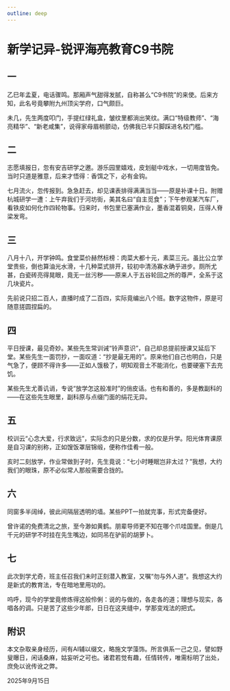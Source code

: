 ```yaml
---
outline: deep
---
```

# 新学记异-锐评海亮教育C9书院

## 一

乙巳年孟夏，电话骤鸣。那厢声气甜得发腻，自称甚么“C9书院”的来使。后来方知，此名号竟攀附九州顶尖学府，口气颇巨。

未几，先生两度叩门，手提红绿礼盒，皱纹里都淌出笑纹。满口“特级教师”、“海亮精华”、“新老咸集”，说得家母眉梢颤动，仿佛我已半只脚踩进名校门槛。

## 二

志愿填报日，忽有安吉研学之邀。游乐园里嬉戏，皮划艇中戏水，一切用度皆免。当时只道是雅意，后来才悟得：香饵之下，必有金钩。

七月流火，忽传报到。急急赶去，却见课表排得满满当当——原是补课十日。附赠杭城研学一遭：上午弃我们于河坊街，美其名曰“自主觅食”；下午参观某汽车厂，看铁皮如何化作四轮物事。归来时，书包里已塞满作业，墨香混着铜臭，压得人脊梁发弯。

## 三

八月十八，开学钟鸣。食堂菜价赫然标榜：肉菜大都十元，素菜三元。虽比公立学堂贵些，倒也算油光水滑，十几种菜式排开，较初中清汤寡水确乎进步。厕所尤甚，白瓷砖亮得晃眼，竟无一丝污秽——原来人于五谷轮回之所的尊严，全系于这几块瓷片。

先前说只招二百人，直播时成了二百四，实际竟编出八个班。数字这物件，原是可随意搓圆捏扁的。

## 四

平日授课，最见奇妙。某些先生常训诫“铃声意识”，自己却总提前授课又延后下堂。某些先生一面罚抄，一面叹道：“抄是最无用的”。原来他们自己也明白，只是气急了，便顾不得许多——正如人饿极了，明知观音土不能消化，也要硬塞下去充饥。

某些先生尤善讥诮，专说“放学怎这般准时”的俏皮话。也有和善的，多是教副科的——在这些先生眼里，副科原与点缀门面的绢花无异。

## 五

校训云“心念大爱，行求致远”，实际念的只是分数，求的仅是升学。阳光体育课原是自习课的别称，正如馊饭罩层锦缎，便称作佳肴一般。

亥时二刻放学，作业常做到子时，先生竟说：“七小时睡眠岂非太过？”我想，大约我们的眼珠，原不必似常人那般需要合拢的。

## 六

同窗多半阔绰，彼此间隔层透明的墙。某些PPT一拍就完事，形式完备便好。

曾许诺的免费清北之旅，至今渺如黄鹤。朋辈导师更不知在哪个爪哇国里。倒是几千元的研学不时挂在先生嘴边，如同吊在驴前的胡萝卜。

## 七

此次到学尤奇，班主任召我们未时正刻潜入教室，又嘱“勿与外人道”。我想这大约是新式的教育法，专在暗地里用功的。

呜呼，现今的学堂竟修炼得这般伶俐：说的与做的，各走各的道；理想与现实，各唱各的调。只是苦了这些少年郎，日日在这夹缝中，学那变戏法的把式。

## 附识
本文杂取亲身经历，间有AI辅以缀文，略施文学藻饰。所言俱系一己之见，譬如野叟曝日，闲话桑麻，姑妄听之可也。诸君若觉有趣，任情转传，唯需标明了出处，庶免以讹传讹之弊。

2025年9月15日
